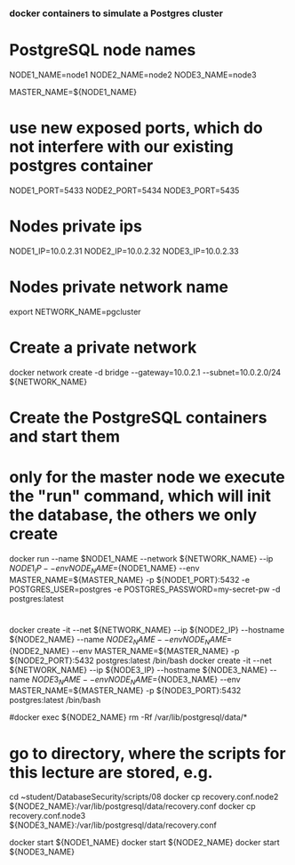 ### docker containers to simulate a Postgres cluster ###
# PostgreSQL node names
NODE1_NAME=node1
NODE2_NAME=node2
NODE3_NAME=node3

MASTER_NAME=${NODE1_NAME}

# use new exposed ports, which do not interfere with our existing postgres container
NODE1_PORT=5433
NODE2_PORT=5434
NODE3_PORT=5435

# Nodes private ips
NODE1_IP=10.0.2.31
NODE2_IP=10.0.2.32
NODE3_IP=10.0.2.33

# Nodes private network name
export NETWORK_NAME=pgcluster

# Create a private network
docker network create -d bridge --gateway=10.0.2.1 --subnet=10.0.2.0/24 ${NETWORK_NAME}

# Create the PostgreSQL containers and start them
# only for the master node we execute the "run" command, which will init the database, the others we only create
docker run --name $NODE1_NAME --network ${NETWORK_NAME} --ip ${NODE1_IP} --env NODE_NAME=${NODE1_NAME} --env MASTER_NAME=${MASTER_NAME} -p ${NODE1_PORT}:5432 -e POSTGRES_USER=postgres -e POSTGRES_PASSWORD=my-secret-pw -d postgres:latest
#
docker create -it --net ${NETWORK_NAME} --ip ${NODE2_IP} --hostname ${NODE2_NAME} --name ${NODE2_NAME} --env NODE_NAME=${NODE2_NAME} --env MASTER_NAME=${MASTER_NAME} -p ${NODE2_PORT}:5432 postgres:latest /bin/bash
docker create -it --net ${NETWORK_NAME} --ip ${NODE3_IP} --hostname ${NODE3_NAME} --name ${NODE3_NAME} --env NODE_NAME=${NODE3_NAME} --env MASTER_NAME=${MASTER_NAME} -p ${NODE3_PORT}:5432 postgres:latest /bin/bash

#docker exec ${NODE2_NAME} rm -Rf /var/lib/postgresql/data/*
# go to directory, where the scripts for this lecture are stored, e.g.
cd ~student/DatabaseSecurity/scripts/08
docker cp recovery.conf.node2 ${NODE2_NAME}:/var/lib/postgresql/data/recovery.conf
docker cp recovery.conf.node3 ${NODE3_NAME}:/var/lib/postgresql/data/recovery.conf

docker start ${NODE1_NAME}
docker start ${NODE2_NAME}
docker start ${NODE3_NAME}